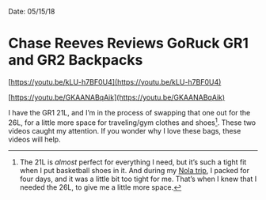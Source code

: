 Date: 05/15/18

# Chase Reeves Reviews GoRuck GR1 and GR2 Backpacks

[https://youtu.be/kLU-h7BF0U4](https://youtu.be/kLU-h7BF0U4)

[https://youtu.be/GKAANABqAik](https://youtu.be/GKAANABqAik)

I have the GR1 21L, and I’m in the process of swapping that one out for the 26L, for a little more space for traveling/gym clothes and shoes[^1]. These two videos caught my attention. If you wonder why I love these bags, these videos will help.

[^1]:	The 21L is *almost* perfect for everything I need, but it’s such a tight fit when I put basketball shoes in it. And during my [Nola trip](https://nashp.com/labor18), I packed for four days, and it was a little bit too tight for me. That’s when I knew that I needed the 26L, to give me a little more space.